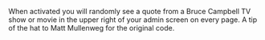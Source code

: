 When activated you will randomly see a quote from a Bruce Campbell TV show or movie in the upper right of your admin screen on every page. A tip of the hat to Matt Mullenweg for the original code.
